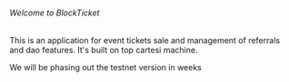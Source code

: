 ###### Welcome to BlockTicket 

This is an application for event tickets sale and management of referrals and dao features. It's built on top cartesi machine.

We will be phasing out the testnet version in weeks
